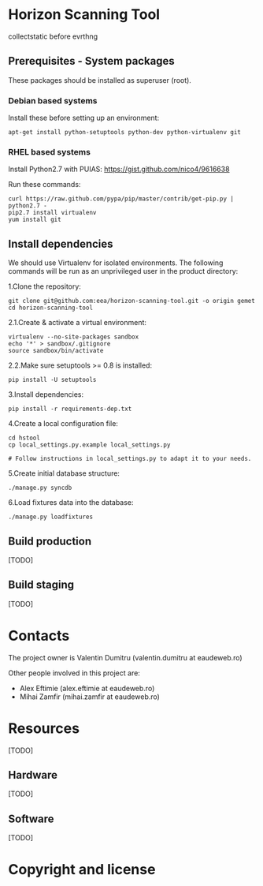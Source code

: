 Horizon Scanning Tool
=====================

collectstatic before evrthng


Prerequisites - System packages
-------------------------------

These packages should be installed as superuser (root).

### Debian based systems ###

Install these before setting up an environment:

    apt-get install python-setuptools python-dev python-virtualenv git


### RHEL based systems ###
Install Python2.7 with PUIAS: https://gist.github.com/nico4/9616638

Run these commands:

    curl https://raw.github.com/pypa/pip/master/contrib/get-pip.py | python2.7 -
    pip2.7 install virtualenv
    yum install git


Install dependencies
--------------------

We should use Virtualenv for isolated environments. The following commands will
be run as an unprivileged user in the product directory:

1.Clone the repository:


    git clone git@github.com:eea/horizon-scanning-tool.git -o origin gemet
    cd horizon-scanning-tool

2.1.Create & activate a virtual environment:


    virtualenv --no-site-packages sandbox
    echo '*' > sandbox/.gitignore
    source sandbox/bin/activate

2.2.Make sure setuptools >= 0.8 is installed:

    pip install -U setuptools

3.Install dependencies:


    pip install -r requirements-dep.txt

4.Create a local configuration file:


    cd hstool
    cp local_settings.py.example local_settings.py

    # Follow instructions in local_settings.py to adapt it to your needs.

5.Create initial database structure:


    ./manage.py syncdb

6.Load fixtures data into the database:


    ./manage.py loadfixtures

Build production
----------------

[TODO]

Build staging
-------------

[TODO]


Contacts
========


The project owner is Valentin Dumitru (valentin.dumitru at eaudeweb.ro)

Other people involved in this project are:

* Alex Eftimie (alex.eftimie at eaudeweb.ro)
* Mihai Zamfir (mihai.zamfir at eaudeweb.ro)


Resources
=========

[TODO]


Hardware
--------

[TODO]


Software
--------

[TODO]


Copyright and license
=====================
